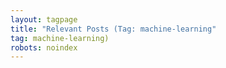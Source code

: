 ```yaml
---
layout: tagpage
title: "Relevant Posts (Tag: machine-learning"
tag: machine-learning)
robots: noindex
---
```

